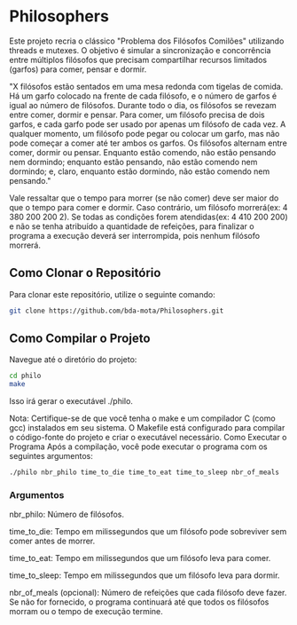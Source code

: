 # Philosophers 

Este projeto recria o clássico "Problema dos Filósofos Comilões" utilizando threads e mutexes. O objetivo é simular a sincronização e concorrência entre múltiplos filósofos que precisam compartilhar recursos limitados (garfos) para comer, pensar e dormir.

"X filósofos estão sentados em uma mesa redonda com tigelas de comida. Há um garfo colocado na frente de cada filósofo, e o número de garfos é igual ao número de filósofos. Durante todo o dia, os filósofos se revezam entre comer, dormir e pensar. Para comer, um filósofo precisa de dois garfos, e cada garfo pode ser usado por apenas um filósofo de cada vez. A qualquer momento, um filósofo pode pegar ou colocar um garfo, mas não pode começar a comer até ter ambos os garfos. Os filósofos alternam entre comer, dormir ou pensar. Enquanto estão comendo, não estão pensando nem dormindo; enquanto estão pensando, não estão comendo nem dormindo; e, claro, enquanto estão dormindo, não estão comendo nem pensando."

Vale ressaltar que o tempo para morrer (se não comer) deve ser maior do que o tempo para comer e dormir. Caso contrário, um filósofo morrerá(ex: 4 380 200 200 2). Se todas as condições forem atendidas(ex: 4 410 200 200) e não se tenha atribuído a quantidade de refeições, para finalizar o programa a execução deverá ser interrompida, pois nenhum filósofo morrerá.

## Como Clonar o Repositório

Para clonar este repositório, utilize o seguinte comando:

```bash
git clone https://github.com/bda-mota/Philosophers.git
```

## Como Compilar o Projeto
Navegue até o diretório do projeto:

```bash
cd philo
make
```
Isso irá gerar o executável ./philo.

Nota: Certifique-se de que você tenha o make e um compilador C (como gcc) instalados em seu sistema. O Makefile está configurado para compilar o código-fonte do projeto e criar o executável necessário.
Como Executar o Programa
Após a compilação, você pode executar o programa com os seguintes argumentos:

```bash
./philo nbr_philo time_to_die time_to_eat time_to_sleep nbr_of_meals
```
### Argumentos

nbr_philo: Número de filósofos.

time_to_die: Tempo em milissegundos que um filósofo pode sobreviver sem comer antes de morrer.

time_to_eat: Tempo em milissegundos que um filósofo leva para comer.

time_to_sleep: Tempo em milissegundos que um filósofo leva para dormir.

nbr_of_meals (opcional): Número de refeições que cada filósofo deve fazer. Se não for fornecido, o programa continuará até que todos os filósofos morram ou o tempo de execução termine.
